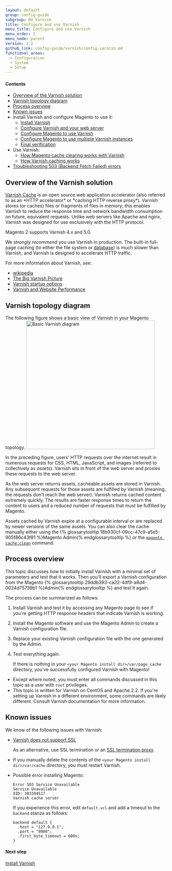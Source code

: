 ```yaml
---
layout: default
group: config-guide
subgroup: 09_Varnish
title: Configure and use Varnish
menu_title: Configure and use Varnish
menu_order: 1
menu_node: parent
version: 2.2
github_link: config-guide/varnish/config-varnish.md
functional_areas:
  - Configuration
  - System
  - Setup
---
```



#### Contents
*	<a href="#config-varnish-over">Overview of the Varnish solution</a>
*	<a href="#varnish-arch">Varnish topology diagram</a>
*	<a href="#config-varnish-process">Process overview</a>
*	<a href="#config-varnish-issues">Known issues</a>
*	Install Varnish and configure Magento to use it:
	*	<a href="{{page.baseurl}}config-guide/varnish/config-varnish-install.html">Install Varnish</a>
	*	<a href="{{page.baseurl}}config-guide/varnish/config-varnish-configure.html">Configure Varnish and your web server</a>
	*	<a href="{{page.baseurl}}config-guide/varnish/config-varnish-magento.html">Configure Magento to use Varnish</a>
	*	<a href="{{page.baseurl}}config-guide/varnish/use-varnish-cache.html">Configure Magento to use multiple Varnish instances</a>
	*	<a href="{{page.baseurl}}config-guide/varnish/config-varnish-final.html">Final verification</a>
*	Use Varnish:
	*	<a href="{{page.baseurl}}config-guide/varnish/use-varnish-cache.html">How Magento cache clearing works with Varnish</a>
	*	<a href="{{page.baseurl}}config-guide/varnish/use-varnish-cache-how.html">How Varnish caching works</a>
*	[Troubleshooting 503 (Backend Fetch Failed) errors]({{page.baseurl}}config-guide/varnish/tshoot-varnish-503.html)

<h2 id="config-varnish-over">Overview of the Varnish solution</h2>
<a href="https://www.varnish-cache.org/" target="_blank">Varnish Cache</a> is an open source web application accelerator (also referred to as an *HTTP accelerator* or *caching HTTP reverse proxy*). Varnish stores (or caches) files or fragments of files in memory; this enables Varnish to reduce the response time and network bandwidth consumption on future, equivalent requests. Unlike web servers like Apache and nginx, Varnish was designed for use exclusively with the HTTP protocol.

Magento 2 supports Varnish 4.x and 5.0.

<div class="bs-callout bs-callout-warning">
    <p>We <em>strongly recommend</em> you use Varnish in production. The built-in full-page caching (to either the file system or <a href="{{page.baseurl}}config-guide/database/database.html">database</a>) is much slower than Varnish, and Varnish is designed to accelerate HTTP traffic.</p>
</div>

For more information about Varnish, see:

*	<a href="https://en.wikipedia.org/wiki/Varnish_%28software%29" target="_blank">wikipedia</a>
*	<a href="https://www.varnish-cache.org/docs/trunk/users-guide/intro.html" target="_blank">The Big Varnish Picture</a>
*	<a href="https://www.varnish-cache.org/docs/trunk/reference/varnishd.html#ref-varnishd-options" target="_blank">Varnish startup options</a>
*	<a href="https://www.varnish-cache.org/docs/trunk/users-guide/performance.html#users-performance" target="_blank">Varnish and Website Performance</a>

<h2 id="varnish-arch">Varnish topology diagram</h2>
The following figure shows a basic view of Varnish in your Magento topology.

<img src="{{ site.baseurl }}common/images/varnish_basic.png" width="400px" alt="Basic Varnish diagram">

In the preceding figure, users' HTTP requests over the internet result in numerous requests for CSS, HTML, JavaScript, and images (referred to collectively as *assets*). Varnish sits in front of the web server and proxies these requests to the web server.

As the web server returns assets, cacheable assets are stored in Varnish. Any subsequent requests for those assets are fulfilled by Varnish (meaning, the requests don't reach the web server). Varnish returns cached content extremely quickly. The results are faster response times to return the content to users and a reduced number of requests that must be fulfilled by Magento.

Assets cached by Varnish expire at a configurable interval or are replaced by newer versions of the same assets. You can also clear the cache manually either using the {% glossarytooltip 18b930cf-09cc-47c9-a5e5-905f86c43f81 %}Magento Admin{% endglossarytooltip %} or the <a href="{{page.baseurl}}/config-guide/cli/config-cli-subcommands-cache.html">`magento cache:clean`</a> command.

<h2 id="config-varnish-process">Process overview</h2>
This topic discusses how to initially install Varnish with a minimal set of parameters and test that it works. Then you'll export a Varnish configuration from the Magento {% glossarytooltip 29ddb393-ca22-4df9-a8d4-0024d75739b1 %}Admin{% endglossarytooltip %} and test it again.

The process can be summarized as follows:

1.	Install Varnish and test it by accessing any Magento page to see if you're getting HTTP response headers that indicate Varnish is working.
2.	Install the Magento software and use the Magento Admin to create a Varnish configuration file.
3.	Replace your existing Varnish configuration file with the one generated by the Admin.
3.	Test everything again.

	If there is nothing in your `<your Magento install dir>/var/page_cache` directory, you've successfully configured Varnish with Magento!

<div class="bs-callout bs-callout-info" id="info">
	<ul><li>Except where noted, you must enter all commands discussed in this topic as a user with <code>root</code> privileges.</li>
		<li>This topic is written for Varnish on CentOS and Apache 2.2. If you're setting up Varnish in a different environment, some commands are likely different. Consult Varnish documentation for more information.</li></ul>
</div>

<h2 id="config-varnish-issues">Known issues</h2>
We know of the following issues with Varnish:

*	<a href="https://www.varnish-cache.org/docs/3.0/phk/ssl.html" target="_blank">Varnish does not support SSL</a>

	As an alternative, use SSL termination or an <a href="https://en.wikipedia.org/wiki/TLS_termination_proxy" target="_blank">SSL termination proxy</a>.

*	If you manually delete the contents of the `<your Magento install dir>/var/cache` directory, you must restart Varnish.


*	Possible error installing Magento:

		Error 503 Service Unavailable
		Service Unavailable
		XID: 303394517
		Varnish cache server

	If you experience this error, edit `default.vcl` and add a timeout to the `backend` stanza as follows:

		backend default {
	      .host = "127.0.0.1";
	      .port = "8080";
	      .first_byte_timeout = 600s;
		}

#### Next step
<a href="{{page.baseurl}}config-guide/varnish/config-varnish-install.html">Install Varnish</a>
